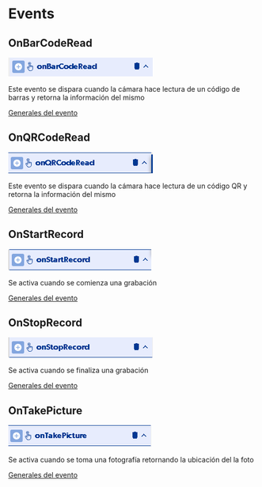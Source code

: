 # Events

## OnBarCodeRead

![](../../../.gitbook/assets/image%20%28247%29.png)

Este evento se dispara cuando la cámara hace lectura de un código de barras y retorna la información del mismo

[Generales del evento](https://docs.apphive.io/global-functions/events/generales-de-los-eventos)

## OnQRCodeRead

![](../../../.gitbook/assets/image%20%28279%29.png)

Este evento se dispara cuando la cámara hace lectura de un código QR y retorna la información del mismo

[Generales del evento](https://docs.apphive.io/global-functions/events/generales-de-los-eventos)

## OnStartRecord

![](../../../.gitbook/assets/image%20%28285%29.png)

Se activa cuando se comienza una grabación

[Generales del evento](https://docs.apphive.io/global-functions/events/generales-de-los-eventos)

## OnStopRecord

![](../../../.gitbook/assets/image%20%28229%29.png)

Se activa cuando se finaliza una grabación

[Generales del evento](https://docs.apphive.io/global-functions/events/generales-de-los-eventos)

## OnTakePicture

![](../../../.gitbook/assets/image%20%28281%29.png)

Se activa cuando se toma una fotografía retornando la ubicación del la foto

[Generales del evento](https://docs.apphive.io/global-functions/events/generales-de-los-eventos)

